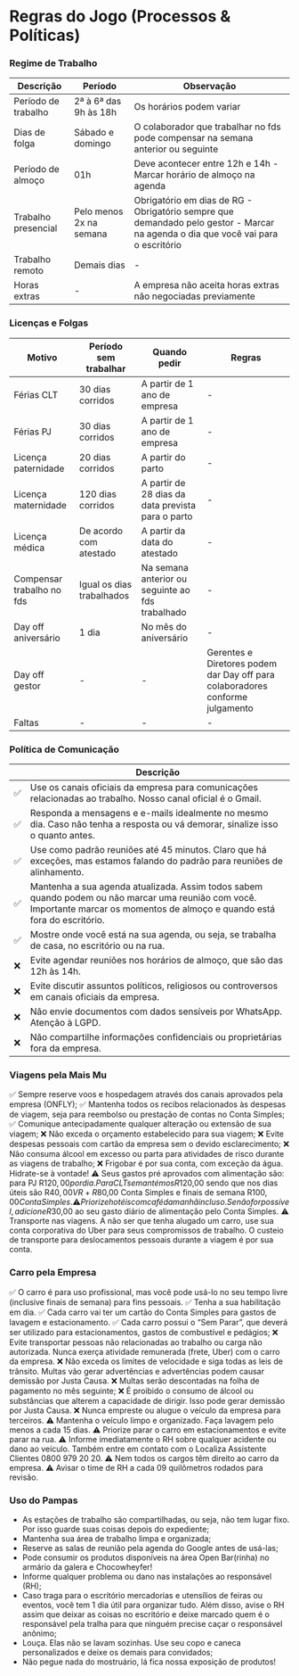 # Regras do Jogo (Processos & Políticas)

### Regime de Trabalho

|Descrição|Período|Observação|
|---------|-------|----------|
|Período de trabalho|2ª à 6ª das 9h às 18h|Os horários podem variar|
|Dias de folga|Sábado e domingo|O colaborador que trabalhar no fds pode compensar na semana anterior ou seguinte|
|Período de almoço|01h|Deve acontecer entre 12h e 14h - Marcar horário de almoço na agenda|
|Trabalho presencial|Pelo menos 2x na semana|Obrigatório em dias de RG - Obrigatório sempre que demandado pelo gestor - Marcar na agenda o dia que você vai para o escritório|
|Trabalho remoto|Demais dias|-|
|Horas extras|-|A empresa não aceita horas extras não negociadas previamente|

### Licenças e Folgas

|Motivo|Período sem trabalhar|Quando pedir|Regras|
|------|---------------------|------------|------|
|Férias CLT|30 dias corridos|A partir de 1 ano de empresa|-|	
|Férias PJ|30 dias corridos|A partir de 1 ano de empresa|-|	
|Licença paternidade|20 dias corridos|A partir do parto|-|
|Licença maternidade|120 dias corridos|A partir de 28 dias da data prevista para o parto|-|	
|Licença médica|De acordo com atestado|A partir da data do atestado|-|
|Compensar trabalho no fds|Igual os dias trabalhados|Na semana anterior ou seguinte ao fds trabalhado|-|	
|Day off aniversário|1 dia|No mês do aniversário|-|	
|Day off gestor|-|-|Gerentes e Diretores podem dar Day off para colaboradores conforme julgamento|
|Faltas|-|-|-|	 

### Política de Comunicação

|  |Descrição|
|--|---------|
|✅|Use os canais oficiais da empresa para comunicações relacionadas ao trabalho. Nosso canal oficial é o Gmail.|
|✅|Responda a mensagens e e-mails idealmente no mesmo dia. Caso não tenha a resposta ou vá demorar, sinalize isso o quanto antes.|
|✅|Use como padrão reuniões até 45 minutos. Claro que há exceções, mas estamos falando do padrão para reuniões de alinhamento.|
|✅|Mantenha a sua agenda atualizada. Assim todos sabem quando podem ou não marcar uma reunião com você. Importante marcar os momentos de almoço e quando está fora do escritório.|
|✅|Mostre onde você está na sua agenda, ou seja, se trabalha de casa, no escritório ou na rua.|
|❌|Evite agendar reuniões nos horários de almoço, que são das 12h às 14h.|
|❌|Evite discutir assuntos políticos, religiosos ou controversos em canais oficiais da empresa.|
|❌|Não envie documentos com dados sensíveis por WhatsApp. Atenção à LGPD.|
|❌|Não compartilhe informações confidenciais ou proprietárias fora da empresa.|

### Viagens pela Mais Mu

✅ Sempre reserve voos e hospedagem através dos canais aprovados pela empresa (ONFLY);
✅ Mantenha todos os recibos relacionados às despesas de viagem, seja para reembolso ou prestação de contas no Conta Simples;
✅ Comunique antecipadamente qualquer alteração ou extensão de sua viagem;
❌ Não exceda o orçamento estabelecido para sua viagem;
❌ Evite despesas pessoais com cartão da empresa sem o devido esclarecimento;
❌ Não consuma álcool em excesso ou parta para atividades de risco durante as viagens de trabalho;
❌ Frigobar é por sua conta, com exceção da água. Hidrate-se à vontade!
⚠️ Seus gastos pré aprovados com alimentação são: para PJ R$120,00 por dia. Para CLT se mantém os R$120,00 sendo que nos dias úteis são R$40,00 VR + R$80,00 Conta Simples e finais de semana R$100,00 Conta Simples.
⚠️ Priorize hotéis com café da manhã incluso. Se não for possível, adicione R$30,00 ao seu gasto diário de alimentação pelo Conta Simples.
⚠️ Transporte nas viagens. A não ser que tenha alugado um carro, use sua conta corporativa do Uber para seus compromissos de trabalho. O custeio de transporte para deslocamentos pessoais durante a viagem é por sua conta.

### Carro pela Empresa

✅ O carro é para uso profissional, mas você pode usá-lo no seu tempo livre (inclusive finais de semana) para fins pessoais.
✅ Tenha a sua habilitação em dia.
✅ Cada carro vai ter um cartão do Conta Simples para gastos de lavagem e estacionamento.
✅ Cada carro possui o “Sem Parar”, que deverá ser utilizado para estacionamentos, gastos de combustível e pedágios;
❌ Evite transportar pessoas não relacionadas ao trabalho ou carga não autorizada. Nunca exerça atividade remunerada (frete, Uber) com o carro da empresa.
❌ Não exceda os limites de velocidade e siga todas as leis de trânsito. Multas vão gerar advertências e advertências podem causar demissão por Justa Causa.
❌ Multas serão descontadas na folha de pagamento no mês seguinte;
❌ É proibido o consumo de álcool ou substâncias que alterem a capacidade de dirigir. Isso pode gerar demissão por Justa Causa.
❌ Nunca empreste ou alugue o veículo da empresa para terceiros.
⚠️ Mantenha o veículo limpo e organizado. Faça lavagem pelo menos a cada 15 dias.
⚠️ Priorize parar o carro em estacionamentos e evite parar na rua.
⚠️ Informe imediatamente o RH sobre qualquer acidente ou dano ao veículo. Também entre em contato com o Localiza Assistente Clientes 0800 979 20 20. 
⚠️ Nem todos os cargos têm direito ao carro da empresa.
⚠️ Avisar o time de RH a cada 09 quilômetros rodados para revisão.

### Uso do Pampas

- As estações de trabalho são compartilhadas, ou seja, não tem lugar fixo. Por isso guarde suas coisas depois do expediente;
- Mantenha sua área de trabalho limpa e organizada;
- Reserve as salas de reunião pela agenda do Google antes de usá-las;
- Pode consumir os produtos disponíveis na área Open Bar(rinha) no armário da galera e Chocowheyfer!
- Informe qualquer problema ou dano nas instalações ao responsável (RH);
- Caso traga para o escritório mercadorias e utensílios de feiras ou eventos, você tem 1 dia útil para organizar tudo. Além disso, avise o RH assim que deixar as coisas no escritório e deixe marcado quem é o responsável pela tralha para que ninguém precise caçar o responsável anônimo;
- Louça. Elas não se lavam sozinhas. Use seu copo e caneca personalizados e deixe os demais para convidados;
- Não pegue nada do mostruário, lá fica nossa exposição de produtos!
